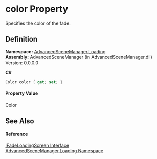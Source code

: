 # color Property


Specifies the color of the fade.



## Definition
**Namespace:** <a href="N_AdvancedSceneManager_Loading">AdvancedSceneManager.Loading</a>  
**Assembly:** AdvancedSceneManager (in AdvancedSceneManager.dll) Version: 0.0.0.0

**C#**
``` C#
Color color { get; set; }
```



#### Property Value
Color

## See Also


#### Reference
<a href="T_AdvancedSceneManager_Loading_IFadeLoadingScreen">IFadeLoadingScreen Interface</a>  
<a href="N_AdvancedSceneManager_Loading">AdvancedSceneManager.Loading Namespace</a>  
